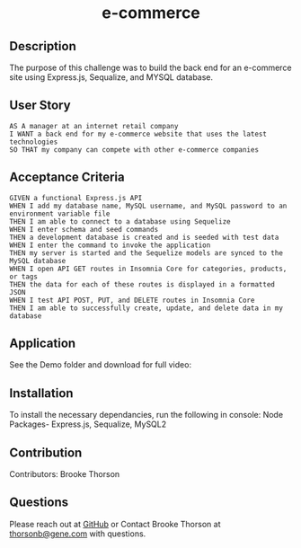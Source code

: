 

<h1 align="center">e-commerce</h1>


## Description
The purpose of this challenge was to build the back end for an e-commerce site using Express.js, Sequalize, and MYSQL database. 

## User Story 
    AS A manager at an internet retail company
    I WANT a back end for my e-commerce website that uses the latest technologies
    SO THAT my company can compete with other e-commerce companies 

## Acceptance Criteria
    GIVEN a functional Express.js API
    WHEN I add my database name, MySQL username, and MySQL password to an environment variable file
    THEN I am able to connect to a database using Sequelize
    WHEN I enter schema and seed commands
    THEN a development database is created and is seeded with test data
    WHEN I enter the command to invoke the application
    THEN my server is started and the Sequelize models are synced to the MySQL database
    WHEN I open API GET routes in Insomnia Core for categories, products, or tags
    THEN the data for each of these routes is displayed in a formatted JSON
    WHEN I test API POST, PUT, and DELETE routes in Insomnia Core
    THEN I am able to successfully create, update, and delete data in my database   

## Application
See the Demo folder and download for full video: 



## Installation
To install the necessary dependancies, run the following in console: 
Node Packages- Express.js, Sequalize, MySQL2


## Contribution
​Contributors: Brooke Thorson



## Questions
Please reach out at [GitHub](https://github.com/Brookethorson) 
or 
Contact Brooke Thorson at thorsonb@gene.com with questions.




